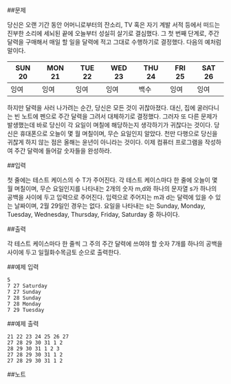##문제

당신은 오랜 기간 동안 어머니로부터의 잔소리, TV 혹은 자기 계발 서적 등에서 떠드는 진부한 소리에 세뇌된 끝에 오늘부터 성실히 살기로 결심했다. 그 첫 번째 단계로, 주간 달력을 구매해서 매일 할 일을 달력에 적고 그대로 수행하기로 결정했다. 다음의 예처럼 말이다.

| SUN 20 | MON 21 | TUE 22 | WED 23 | THU 24 | FRI 25 | SAT 26 |
| ---- | ---- | ---- | ---- | ---- | ---- | ---- |
| 잉여 | 잉여 | 잉여 | 잉여 | 백수 | 잉여 | 잉여 |

하지만 달력을 사러 나가려는 순간, 당신은 모든 것이 귀찮아졌다. 대신, 집에 굴러다니는 빈 노트에 펜으로 주간 달력을 그려서 대체하기로 결정했다. 그러자 또 다른 문제가 발생했는데 바로 당신이 각 요일이 며칠에 해당하는지 생각하기가 귀찮다는 것이다. 당신은 휴대폰으로 오늘이 몇 월 며칠이며, 무슨 요일인지 알았다. 천만 다행으로 당신을 귀찮게 하지 않는 점은 올해는 윤년이 아니라는 것이다. 이제 컴퓨터 프로그램을 작성하여 주간 달력에 들어갈 숫자들을 완성하라.

##입력

첫 줄에는 테스트 케이스의 수 T가 주어진다.
각 테스트 케이스마다 한 줄에 오늘이 몇 월 며칠이며, 무슨 요일인지를 나타내는 2개의 숫자 m,d와 하나의 문자열 s가 하나의 공백을 사이에 두고 입력으로 주어진다. 입력으로 주어지는 m과 d는 달력에 있을 수 있는 날짜이며, 2월 29일인 경우는 없다. 요일을 나타내는 s는 Sunday, Monday, Tuesday, Wednesday, Thursday, Friday, Saturday 중 하나이다.

##출력

각 테스트 케이스마다 한 줄씩 그 주의 주간 달력에 쓰여야 할 숫자 7개를 하나의 공백을 사이에 두고 일월화수목금토 순으로 출력한다.

##예제 입력
```
5
7 27 Saturday
7 27 Sunday
7 28 Sunday
7 28 Monday
7 29 Tuesday
```
##예제 출력
```
21 22 23 24 25 26 27
27 28 29 30 31 1 2
28 29 30 31 1 2 3
27 28 29 30 31 1 2
27 28 29 30 31 1 2
```
##노트
